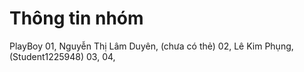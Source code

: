 # Thông tin nhóm
PlayBoy
01, Nguyễn Thị Lâm Duyên,  (chưa có thẻ)
02, Lê Kim Phụng, (Student1225948)
03,
04,
